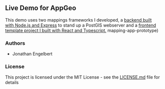 ## Live Demo for AppGeo 

This demo uses two mappings frameworks I developed, a [backend built with Node.js and Express](https://github.com/jonathanengelbert/postgis-webserver-template)
to stand up a PostGIS webserver and a [frontend template project I built with React and Typescript.](https://github.com/jonathanengelbert/mapping-app-prototype)
mapping-app-prototype)


### Authors

* Jonathan Engelbert

### License

This project is licensed under the MIT License - see the [LICENSE.md](LICENSE.md) file for details
